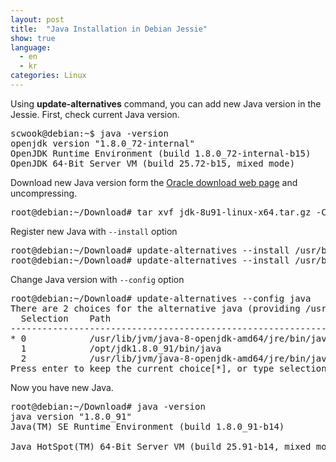 ```yaml
---
layout: post
title:  "Java Installation in Debian Jessie"
show: true
language:
  - en
  - kr
categories: Linux
---
```

Using **update-alternatives** command, you can add new Java version in the Jessie. First, check current Java version.

<pre>
scwook@debian:~$ java -version
openjdk version "1.8.0_72-internal"
OpenJDK Runtime Environment (build 1.8.0_72-internal-b15)
OpenJDK 64-Bit Server VM (build 25.72-b15, mixed mode)
</pre>

Download new Java version form the [Oracle download web page](http://www.oracle.com/technetwork/java/javase/downloads/index.html) and uncompressing.

<pre>
root@debian:~/Download# tar xvf jdk-8u91-linux-x64.tar.gz -C /opt/
</pre>

Register new Java with `--install` option

<pre>
root@debian:~/Download# update-alternatives --install /usr/bin/java java /opt/jdk1.8.0_91/bin/java 1500
root@debian:~/Download# update-alternatives --install /usr/bin/javac javac /opt/jdk1.8.0_91/bin/javac 1500
</pre>

Change Java version with `--config` option

<pre>
root@debian:~/Download# update-alternatives --config java
There are 2 choices for the alternative java (providing /usr/bin/java).
  Selection    Path                                            Priority   Status
------------------------------------------------------------
* 0            /usr/lib/jvm/java-8-openjdk-amd64/jre/bin/java   1069      auto mode
  1            /opt/jdk1.8.0_91/bin/java                        1         manual mode
  2            /usr/lib/jvm/java-8-openjdk-amd64/jre/bin/java   1069      manual mode
Press enter to keep the current choice[*], or type selection number: 1
</pre>

Now you have new Java.

<pre>
root@debian:~/Download# java -version
java version "1.8.0_91"
Java(TM) SE Runtime Environment (build 1.8.0_91-b14)

Java HotSpot(TM) 64-Bit Server VM (build 25.91-b14, mixed mode)
</pre>
